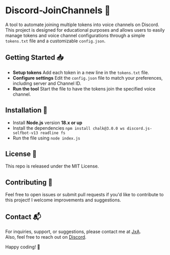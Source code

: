 # Discord-JoinChannels 🚀
A tool to automate joining multiple tokens into voice channels on Discord. This project is designed for educational purposes and allows users to easily manage tokens and voice channel configurations through a simple `tokens.txt` file and a customizable `config.json`.
## Getting Started 📥
- **Setup tokens** Add each token in a new line in the `tokens.txt` file.
- **Configure settings** Edit the `config.json` file to match your preferences, including server and Channel ID.
- **Run the tool** Start the file to have the tokens join the specified voice channel.
## Installation 📂
- Install **Node.js** version **18.x or up**
- Install the dependencies `npm install chalk@3.0.0 ws discord.js-selfbot-v13 readline fs`
- Run the file using `node index.js`
## License 📜
This repo is released under the MIT License.
## Contributing 🤝
Feel free to open issues or submit pull requests if you'd like to contribute to this project! I welcome improvements and suggestions.
## Contact 📬
For inquiries, support, or suggestions, please contact me at [JxA](https://jxa.world).  
Also, feel free to reach out on [Discord](https://discord.gg/gi).

Happy coding! 🎉
